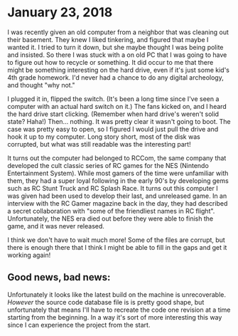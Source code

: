 # January 23, 2018

I was recently given an old computer from a neighbor that was cleaning out their basement. They knew I liked tinkering, and figured that maybe I wanted it. I tried to turn it down, but she maybe thought I was being polite and insisted. So there I was stuck with a on old PC that I was going to have to figure out how to recycle or something. It did occur to me that there might be something interesting on the hard drive, even if it's just some kid's 4th grade homework. I'd never had a chance to do any digital archeology, and thought "why not."

I plugged it in, flipped the switch. (It's been a long time since I've seen a computer with an actual hard switch on it.) The fans kicked on, and I heard the hard drive start clicking. (Remember when hard drive's weren't solid state? Haha!) Then... nothing. It was pretty clear it wasn't going to boot. The case was pretty easy to open, so I figured I would just pull the drive and hook it up to my computer. Long story short, most of the disk was corrupted, but what was still readable was the interesting part!

It turns out the computer had belonged to RCCom, the same company that developed the cult classic series of RC games for the NES (Nintendo Entertainment System). While most gamers of the time were unfamiliar with them, they had a super loyal following in the early 90's by developing gems such as RC Stunt Truck and RC Splash Race. It turns out this computer I was given had been used to develop their last, and unreleased game. In an interview with the RC Gamer magazine back in the day, they had described a secret collaboration with "some of the friendliest names in RC flight". Unfortunately, the NES era died out before they were able to finish the game, and it was never released.

I think we don't have to wait much more! Some of the files are corrupt, but there is enough there that I think I might be able to fill in the gaps and get it working again!

## Good news, bad news:

Unfortunately it looks like the latest build on the machine is unrecoverable. _However_ the source code database file is is pretty good shape, but unfortunately that means I'll have to recreate the code one revision at a time starting from the beginning. In a way it's sort of more interesting this way since I can experience the project from the start.
